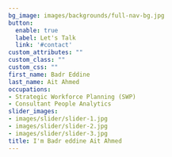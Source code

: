```yaml
---
bg_image: images/backgrounds/full-nav-bg.jpg
button:
  enable: true
  label: Let's Talk
  link: '#contact'
custom_attributes: ""
custom_class: ""
custom_css: ""
first_name: Badr Eddine
last_name: Ait Ahmed
occupations:
- Strategic Workforce Planning (SWP)
- Consultant People Analytics 
slider_images:
- images/slider/slider-1.jpg
- images/slider/slider-2.jpg
- images/slider/slider-3.jpg
title: I'm Badr eddine Ait Ahmed
---
```

